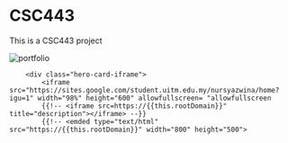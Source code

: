 # CSC443
This is a CSC443 project

![portfolio](https://user-images.githubusercontent.com/103223235/163073839-f5a27ff8-66fe-4c00-90ba-1e41c3494059.PNG)




        <div class="hero-card-iframe">
            <iframe src="https://sites.google.com/student.uitm.edu.my/nursyazwina/home?igu=1" width="98%" height="600" allowfullscreen= "allowfullscreen 
            {{!-- <iframe src=https://{{this.rootDomain}}" title="description"></iframe> --}}
            {{!-- <emded type="text/html" src="https://{{this.rootDomain}}" width="800" height="500">

        

